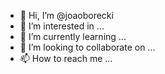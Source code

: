 - 👋 Hi, I’m @joaoborecki
- 👀 I’m interested in ...
- 🌱 I’m currently learning ...
- 💞️ I’m looking to collaborate on ...
- 📫 How to reach me ...

<!---
joaoborecki/joaoborecki is a ✨ special ✨ repository because its `README.md` (this file) appears on your GitHub profile.
You can click the Preview link to take a look at your changes.
--->

